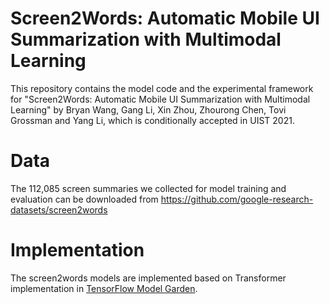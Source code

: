 # Screen2Words: Automatic Mobile UI Summarization with Multimodal Learning
This repository contains the model code and the experimental framework for "Screen2Words: Automatic Mobile UI Summarization with Multimodal Learning" by Bryan Wang, Gang Li, Xin Zhou, Zhourong Chen, Tovi Grossman and Yang Li, which is conditionally accepted in UIST 2021.

# Data
The 112,085 screen summaries we collected for model training and evaluation can be downloaded from https://github.com/google-research-datasets/screen2words

# Implementation
The screen2words models are implemented based on Transformer implementation in [TensorFlow Model Garden](https://github.com/tensorflow/models).
